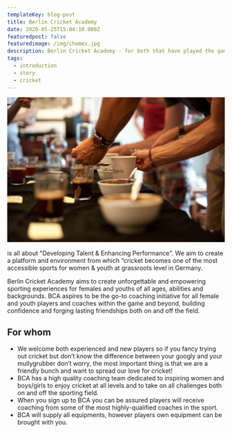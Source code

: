 ```yaml
---
templateKey: blog-post
title: Berlin Cricket Academy
date: 2020-05-25T15:04:10.000Z
featuredpost: false
featuredimage: /img/chemex.jpg
description: Berlin Cricket Academy - for both that have played the game and those that have never picked up a bat before!
tags:
  - introduction
  - story
  - cricket
---
```


![Berlin Cricket Academy](/img/flavor_wheel.jpg)

is all about "Developing Talent & Enhancing
Performance". We aim to create a platform and environment from which
“cricket becomes one of the most accessible sports for women & youth at
grassroots level in Germany.

Berlin Cricket Academy aims to create unforgettable and empowering
sporting experiences for females and youths of all ages, abilities and
backgrounds. BCA aspires to be the go-to coaching initiative for all female
and youth players and coaches within the game and beyond, building
confidence and forging lasting friendships both on and off the field.

## For whom

- We welcome both experienced and new players so if you fancy trying out
  cricket but don’t know the difference between your googly and your
  mullygrubber don’t worry, the most important thing is that we are a
  friendly bunch and want to spread our love for cricket!
- BCA has a high quality coaching team dedicated to inspiring women and
  boys/girls to enjoy cricket at all levels and to take on all challenges both on
  and off the sporting field.
- When you sign up to BCA you can be assured players will receive coaching
  from some of the most highly-qualified coaches in the sport.
- BCA will supply all equipments, however players own equipment can be
  brought with you.
